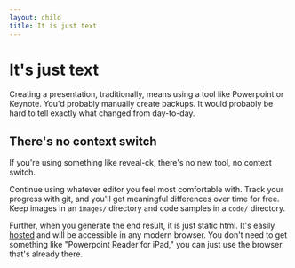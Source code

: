 ```yaml
---
layout: child
title: It is just text
---
```


# It's just text

Creating a presentation, traditionally, means using a tool like
Powerpoint or Keynote. You'd probably manually create backups. It
would probably be hard to tell exactly what changed from day-to-day.

## There's no context switch

If you're using something like reveal-ck, there's no new tool, no
context switch.

Continue using whatever editor you feel most comfortable with. Track
your progress with git, and you'll get meaningful differences over
time for free. Keep images in an `images/` directory and code samples
in a `code/` directory.

Further, when you generate the end result, it is just static
html. It's easily [hosted] and will be accessible in any modern
browser. You don't need to get something like "Powerpoint Reader for
iPad," you can just use the browser that's already there.

[hosted]: ../hosting
